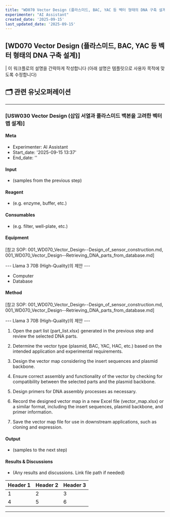 ```yaml
---
title: "WD070 Vector Design (플라스미드, BAC, YAC 등 벡터 형태의 DNA 구축 설계)"
experimenter: "AI Assistant"
created_date: '2025-09-15'
last_updated_date: '2025-09-15'
---
```


## [WD070 Vector Design (플라스미드, BAC, YAC 등 벡터 형태의 DNA 구축 설계)]
| 이 워크플로의 설명을 간략하게 작성합니다 (아래 설명은 템플릿으로 사용자 목적에 맞도록 수정합니다)

## 🗂️ 관련 유닛오퍼레이션

------------------------------------------------------------------------
### [USW030 Vector Design (삽입 서열과 플라스미드 백본을 고려한 벡터 맵 설계)]
#### Meta
- Experimenter: AI Assistant
- Start_date: '2025-09-15 13:37'
- End_date: ''
#### Input
- (samples from the previous step)
#### Reagent
- (e.g. enzyme, buffer, etc.)
#### Consumables
- (e.g. filter, well-plate, etc.)
#### Equipment
[참고 SOP: 001_WD070_Vector_Design--Design_of_sensor_construction.md, 001_WD070_Vector_Design--Retrieving_DNA_parts_from_database.md]

--- Llama 3 70B (High-Quality)의 제안 ---

* Computer
* Database
#### Method
[참고 SOP: 001_WD070_Vector_Design--Design_of_sensor_construction.md, 001_WD070_Vector_Design--Retrieving_DNA_parts_from_database.md]

--- Llama 3 70B (High-Quality)의 제안 ---

1. Open the part list (part_list.xlsx) generated in the previous step and review the selected DNA parts.

2. Determine the vector type (plasmid, BAC, YAC, HAC, etc.) based on the intended application and experimental requirements.

3. Design the vector map considering the insert sequences and plasmid backbone.

4. Ensure correct assembly and functionality of the vector by checking for compatibility between the selected parts and the plasmid backbone.

5. Design primers for DNA assembly processes as necessary.

6. Record the designed vector map in a new Excel file (vector_map.xlsx) or a similar format, including the insert sequences, plasmid backbone, and primer information.

7. Save the vector map file for use in downstream applications, such as cloning and expression.
#### Output
- (samples to the next step)
#### Results & Discussions
- (Any results and discussions. Link file path if needed)

| Header 1 | Header 2 | Header 3 |
| --- | --- | --- |
| 1  |  2 |  3 |
| 4  | 5  |  6 |

------------------------------------------------------------------------

